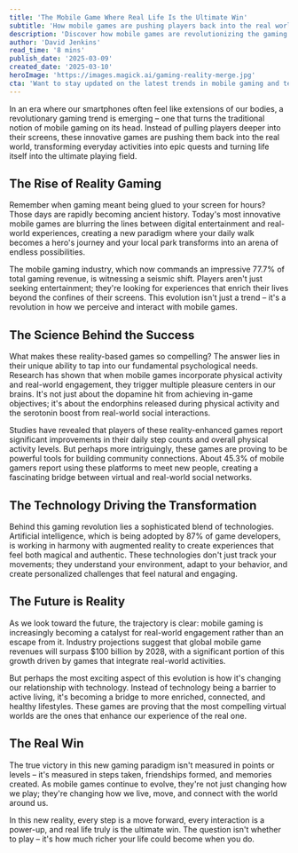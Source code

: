 ```yaml
---
title: 'The Mobile Game Where Real Life Is the Ultimate Win'
subtitle: 'How mobile games are pushing players back into the real world'
description: 'Discover how mobile games are revolutionizing the gaming industry by pushing players back into the real world, transforming daily activities into epic quests, and creating meaningful social connections beyond the screen.'
author: 'David Jenkins'
read_time: '8 mins'
publish_date: '2025-03-09'
created_date: '2025-03-10'
heroImage: 'https://images.magick.ai/gaming-reality-merge.jpg'
cta: 'Want to stay updated on the latest trends in mobile gaming and technology? Follow us on LinkedIn for exclusive insights and industry analysis that keeps you ahead of the game!'
---
```


In an era where our smartphones often feel like extensions of our bodies, a revolutionary gaming trend is emerging – one that turns the traditional notion of mobile gaming on its head. Instead of pulling players deeper into their screens, these innovative games are pushing them back into the real world, transforming everyday activities into epic quests and turning life itself into the ultimate playing field.

## The Rise of Reality Gaming

Remember when gaming meant being glued to your screen for hours? Those days are rapidly becoming ancient history. Today's most innovative mobile games are blurring the lines between digital entertainment and real-world experiences, creating a new paradigm where your daily walk becomes a hero's journey and your local park transforms into an arena of endless possibilities.

The mobile gaming industry, which now commands an impressive 77.7% of total gaming revenue, is witnessing a seismic shift. Players aren't just seeking entertainment; they're looking for experiences that enrich their lives beyond the confines of their screens. This evolution isn't just a trend – it's a revolution in how we perceive and interact with mobile games.

## The Science Behind the Success

What makes these reality-based games so compelling? The answer lies in their unique ability to tap into our fundamental psychological needs. Research has shown that when mobile games incorporate physical activity and real-world engagement, they trigger multiple pleasure centers in our brains. It's not just about the dopamine hit from achieving in-game objectives; it's about the endorphins released during physical activity and the serotonin boost from real-world social interactions.

Studies have revealed that players of these reality-enhanced games report significant improvements in their daily step counts and overall physical activity levels. But perhaps more intriguingly, these games are proving to be powerful tools for building community connections. About 45.3% of mobile gamers report using these platforms to meet new people, creating a fascinating bridge between virtual and real-world social networks.

## The Technology Driving the Transformation

Behind this gaming revolution lies a sophisticated blend of technologies. Artificial intelligence, which is being adopted by 87% of game developers, is working in harmony with augmented reality to create experiences that feel both magical and authentic. These technologies don't just track your movements; they understand your environment, adapt to your behavior, and create personalized challenges that feel natural and engaging.

## The Future is Reality

As we look toward the future, the trajectory is clear: mobile gaming is increasingly becoming a catalyst for real-world engagement rather than an escape from it. Industry projections suggest that global mobile game revenues will surpass $100 billion by 2028, with a significant portion of this growth driven by games that integrate real-world activities.

But perhaps the most exciting aspect of this evolution is how it's changing our relationship with technology. Instead of technology being a barrier to active living, it's becoming a bridge to more enriched, connected, and healthy lifestyles. These games are proving that the most compelling virtual worlds are the ones that enhance our experience of the real one.

## The Real Win

The true victory in this new gaming paradigm isn't measured in points or levels – it's measured in steps taken, friendships formed, and memories created. As mobile games continue to evolve, they're not just changing how we play; they're changing how we live, move, and connect with the world around us.

In this new reality, every step is a move forward, every interaction is a power-up, and real life truly is the ultimate win. The question isn't whether to play – it's how much richer your life could become when you do.